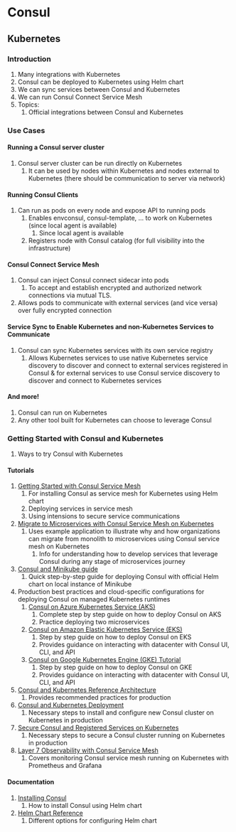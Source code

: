 # Consul #
## Kubernetes ##
### Introduction ###
1. Many integrations with Kubernetes
2. Consul can be deployed to Kubernetes using Helm chart
3. We can sync services between Consul and Kubernetes
4. We can run Consul Connect Service Mesh
5. Topics:
	1. Official integrations between Consul and Kubernetes

### Use Cases ###
#### Running a Consul server cluster ####
1. Consul server cluster can be run directly on Kubernetes
	1. It can be used by nodes within Kubernetes and nodes external to Kubernetes (there should be communication to server via network)

#### Running Consul Clients ####
1. Can run as pods on every node and expose API to running pods
	1. Enables envconsul, consul-template, ... to work on Kubernetes (since local agent is available)
		1. Since local agent is available
	2. Registers node with Consul catalog (for full visibility into the infrastructure)

#### Consul Connect Service Mesh ####
1. Consul can inject Consul connect sidecar into pods
	1. To accept and establish encrypted and authorized network connections via mutual TLS.
2. Allows pods to communicate with external services (and vice versa) over fully encrypted connection

#### Service Sync to Enable Kubernetes and non-Kubernetes Services to Communicate ####
1. Consul can sync Kubernetes services with its own service registry
	1. Allows Kubernetes services to use native Kubernetes service discovery to discover and connect to external services registered in Consul & for external services to use Consul service discovery to discover and connect to Kubernetes services

#### And more! ####
1. Consul can run on Kubernetes
2. Any other tool built for Kubernetes can choose to leverage Consul

### Getting Started with Consul and Kubernetes ###
1. Ways to try Consul with Kubernetes

#### Tutorials ####
1. [Getting Started with Consul Service Mesh](https://learn.hashicorp.com/tutorials/consul/service-mesh?utm_source=WEBSITE&utm_medium=WEB_IO&utm_offer=ARTICLE_PAGE&utm_content=DOCS)
	1. For installing Consul as service mesh for Kubernetes using Helm chart
	2. Deploying services in service mesh
	3. Using intensions to secure service communications
2. [Migrate to Microservices with Consul Service Mesh on Kubernetes](https://learn.hashicorp.com/collections/consul/microservices?utm_source=WEBSITE&utm_medium=WEB_IO&utm_offer=ARTICLE_PAGE&utm_content=DOCS)
	1. Uses example application to illustrate why and how organizations can migrate from monolith to microservices using Consul service mesh on Kubernetes
		1. Info for understanding how to develop services that leverage Consul during any stage of microservices journey
3. [Consul and Minikube guide](https://learn.hashicorp.com/tutorials/consul/kubernetes-minikube?utm_source=consul.io&utm_medium=docs)
	1. Quick step-by-step guide for deploying Consul with official Helm chart on local instance of Minikube
4. Production best practices and cloud-specific configurations for deploying Consul on managed Kubernetes runtimes
	1. [Consul on Azure Kubernetes Service (AKS)](https://learn.hashicorp.com/tutorials/consul/kubernetes-aks-azure?utm_source=consul.io&utm_medium=docs)
		1. Complete step by step guide on how to deploy Consul on AKS
		2. Practice deploying two microservices
	2. [Consul on Amazon Elastic Kubernetes Service (EKS)](https://learn.hashicorp.com/tutorials/consul/kubernetes-eks-aws?utm_source=consul.io&utm_medium=docs)
		1. Step by step guide on how to deploy Consul on EKS
		2. Provides guidance on interacting with datacenter with Consul UI, CLI, and API
	3. [Consul on Google Kubernetes Engine (GKE) Tutorial](https://learn.hashicorp.com/tutorials/consul/kubernetes-gke-google?utm_source=consul.io&utm_medium=docs)
		1. Step by step guide on how to deploy Consul on GKE
		2. Provides guidance on interacting with datacenter with Consul UI, CLI, and API
5. [Consul and Kubernetes Reference Architecture](https://learn.hashicorp.com/tutorials/consul/kubernetes-reference-architecture?utm_source=consul.io&utm_medium=docs)
	1. Provides recommended practices for production
6. [Consul and Kubernetes Deployment](https://learn.hashicorp.com/tutorials/consul/kubernetes-deployment-guide?utm_source=consul.io&utm_medium=docs)
	1. Necessary steps to install and configure new Consul cluster on Kubernetes in production
7. [Secure Consul and Registered Services on Kubernetes](https://learn.hashicorp.com/tutorials/consul/kubernetes-secure-agents?in=consul/kubernetes)
	1. Necessary steps to secure a Consul cluster running on Kubernetes in production
8. [Layer 7 Observability with Consul Service Mesh](https://learn.hashicorp.com/tutorials/consul/kubernetes-layer7-observability)
	1. Covers monitoring Consul service mesh running on Kubernetes with Prometheus and Grafana

#### Documentation ####
1. [Installing Consul](https://www.consul.io/docs/k8s/installation/install)
	1. How to install Consul using Helm chart
2. [Helm Chart Reference](https://www.consul.io/docs/k8s/helm)
	1. Different options for configuring Helm chart
